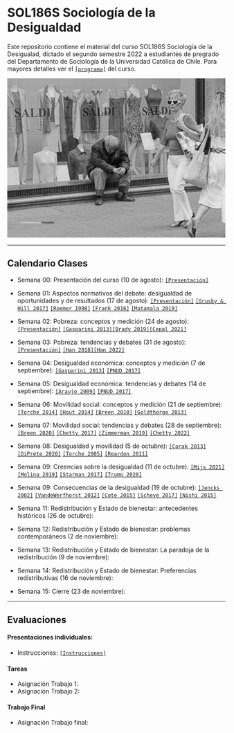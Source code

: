 # SOL186S Sociología de la Desigualdad
Este repositorio contiene el material del curso SOL186S Sociología de la Desigualad, dictado el segundo semestre 2022 a estudiantes de pregrado del Departamento de Sociología de la Universidad Católica de Chile. Para mayores detalles ver el [`[programa]`](files/syllabus.pdf) del curso.


![ineq](files/ineq.png)

---

## Calendario Clases

- Semana 00: Presentación del curso (10 de agosto): [`[Presentación]`](https://mebucca.github.io/sdd_sol186s/slides/class_0/class_0#1) 

- Semana 01: Aspectos normativos del debate: desigualdad de oportunidades y de resultados (17 de agosto): [`[Presentación]`](https://mebucca.github.io/sdd_sol186s/slides/class_1/class_1#1)  [`[Grusky & Hill 2017]`](readings/Grusky_Hill_2017.pdf) [`[Roemer 1998]`](readings/Roemer_1998.pdf) [`[Frank 2016]`](readings/Frank_2016.pdf) [`[Matamala 2019]`](readings/Matamala_2019.pdf)

- Semana 02:  Pobreza: conceptos y medición (24 de agosto):[`[Presentación]`](slides/class_2/class_2.pdf) [`[Gasparini 2013]`](readings/Gasparini_2013.pdf)[`[Brady 2019]`](readings/Brady_2019.pdf)[`[Cepal 2021]`](https://drive.google.com/file/d/1T0zHC0od-473Gd8HNbPLx2_RPQ-2NIkh/view)

- Semana 03: Pobreza: tendencias y debates (31 de agosto): [`[Presentación]`](slides/class_3/class_3.pdf) [`[Han 2018]`](readings/Han_2018.pdf)[`[Han 2022]`](readings/Han_2022.pdf)

- Semana 04: Desigualdad económica: conceptos y medición  (7 de septiembre): [`[Gasparini 2013]`](readings/Gasparini_2013.pdf) [`[PNUD 2017]`](readings/Pnud_2017.pdf)

- Semana 05: Desigualdad económica: tendencias y debates  (14 de septiembre): [`[Araujo 2009]`](readings/Araujo_2009.pdf) [`[PNUD 2017]`](readings/Pnud_2017.pdf)

- Semana 06: Movilidad social: conceptos y medición   (21 de septiembre): [`[Torche 2014]`](readings/Torche_2014.pdf) [`[Hout 2014]`](readings/Hout_2014.pdf) [`[Breen 2010]`](readings/Breen_2010.pdf) [`[Goldthorpe 2013]`](readings/Goldthorpe_2013.pdf) 

- Semana 07: Movilidad social: tendencias y debates (28 de septiembre): [`[Breen 2020]`](readings/Breen_2020.pdf) [`[Chetty 2017]`](readings/Chetty_2017.pdf) [`[Zimmerman 2019]`](readings/Zimmerman_2019.pdf) [`[Chetty 2022]`](readings/Chetty_2022.pdf)

- Semana 08: Desigualdad y movilidad  (5 de octubre): [`[Corak 2013]`](readings/Corak_2013.pdf) [`[DiPrete 2020]`](readings/DiPrete_2020.pdf) [`[Torche 2005]`](readings/Torche_2005.pdf) [`[Reardon 2011]`](readings/Reardon_2011.pdf)  

- Semana 09: Creencias sobre la desigualdad (11 de octubre): [`[Mijs 2021]`](readings/Mijs_2021.pdf) [`[Molina 2019]`](readings/Molina_2019.pdf) [`[Starman 2017]`](readings/Starman_2017.pdf) [`[Trump 2020]`](readings/Trump_2020.pdf)  

- Semana 09: Consecuencias de la desigualdad (19 de octubre): [`[Jencks 2002]`](readings/Jencks_2002.pdf) [`[VandeWerfhorst 2012]`](readings/VandeWerfhorst_2012.pdf) [`[Cote 2015]`](readings/Cote_2015.pdf) [`[Scheve 2017]`](readings/Scheve_2017.pdf) [`[Nishi 2015]`](readings/Nishi_2015.pdf)  

- Semana 11: Redistribución y Estado de bienestar: antecedentes históricos (26 de octubre):

- Semana 12: Redistribución y Estado de bienestar: problemas contemporáneos (2 de noviembre):

- Semana 13: Redistribución y Estado de bienestar: La paradoja de la redistribución (9 de noviembre):

- Semana 14: Redistribución y Estado de bienestar: Preferencias redistributivas (16 de noviembre):

- Semana 15: Cierre (23 de noviembre):


---

## Evaluaciones

#### Presentaciones individuales:

- Instrucciones: [`[Instrucciones]`](files/protocolo.pdf) 

#### Tareas

- Asignación Trabajo 1: 
- Asignación Trabajo 2: 


#### Trabajo Final

- Asignación Trabajo final: 

